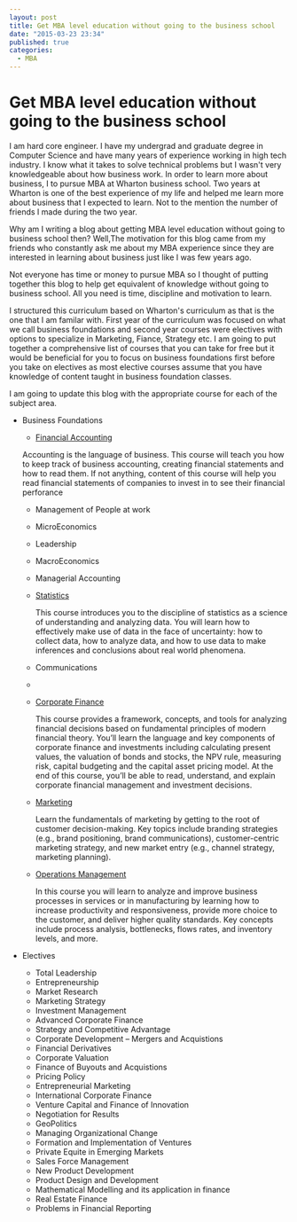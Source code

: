 ```yaml
---
layout: post
title: Get MBA level education without going to the business school
date: "2015-03-23 23:34"
published: true
categories:
  - MBA
---
```


# Get MBA level education without going to the business school

I am hard core engineer.  I have my undergrad and graduate degree in Computer Science and have many years of experience working in  high tech industry.  I know what it takes to solve technical problems but I wasn't very knowledgeable about how business work. In order to learn more about business, I to pursue MBA at Wharton business school.  Two years at Wharton is one of the best experience of my life and helped me learn more about business that I expected to learn.  Not to the mention the number of friends I made during the two year.

Why am I writing a blog about getting MBA level education without going to business school then?  Well,The motivation for this blog came from my friends who constantly ask me about my MBA experience since they are  interested in learning about business just like I was few years ago.

Not everyone has time or money to pursue MBA so I thought of putting together this blog to help get equivalent of knowledge without going to business school.   All  you need is time, discipline and motivation to learn.

I structured this curriculum based on Wharton's curriculum as that is the one that I am familar with. First year of the curriculum was focused on what we call business foundations and second year courses were electives with options to specialize in Marketing, Fiance, Strategy etc.  I  am going to put together a comprehensive list of courses that you can take for free but it would be beneficial for you to focus on business foundations first before you take on electives as most elective courses assume that you have knowledge of content taught in business foundation classes.

I am going to update this blog with the appropriate course for each of the subject area.

* Business Foundations
    - [Financial Accounting][b83b6ff7]

    Accounting is the language of business.  This course will teach you how to keep track of business accounting, creating financial statements and  how to read them.  If not anything, content of this course will help you read financial statements of companies to invest in to see their financial perforance

    - Management of People at work
    - MicroEconomics
    - Leadership
    - MacroEconomics
    - Managerial Accounting
    - [Statistics][9b3d8574]

      This course introduces you to the discipline of statistics as a science of understanding and analyzing data. You will learn how to effectively make use of data in the face of uncertainty: how to collect data, how to analyze data, and how to use data to make inferences and conclusions about real world phenomena.
    - Communications
    -
    - [Corporate Finance][ec8396cd]

      This course provides a framework, concepts, and tools for analyzing financial decisions based on fundamental principles of modern financial theory. You’ll learn the language and key components of corporate finance and investments including calculating present values, the valuation of bonds and stocks, the NPV rule, measuring risk, capital budgeting and the capital asset pricing model. At the end of this course, you’ll be able to read, understand, and explain corporate financial management and investment decisions.

    - [Marketing][42a3473f]

      Learn the fundamentals of marketing by getting to the root of customer decision-making. Key topics include branding strategies (e.g., brand positioning, brand communications), customer-centric marketing strategy, and new market entry (e.g., channel strategy, marketing planning). 

    - [Operations Management][d2d655f1]

      In this course you will learn to analyze and improve business processes in services or in manufacturing by learning how to increase productivity and responsiveness, provide more choice to the customer, and deliver higher quality standards. Key concepts include process analysis, bottlenecks, flows rates, and inventory levels, and more.



* Electives
  - Total Leadership
  - Entrepreneurship
  - Market  Research
  - Marketing Strategy
  - Investment Management
  - Advanced Corporate Finance
  - Strategy and Competitive Advantage
  - Corporate Development – Mergers and Acquistions
  - Financial Derivatives
  - Corporate Valuation
  - Finance of Buyouts and Acquistions
  - Pricing Policy
  - Entrepreneurial Marketing
  - International Corporate Finance
  - Venture Capital and Finance of Innovation
  - Negotiation for Results
  - GeoPolitics
  - Managing Organizational Change
  - Formation and Implementation of Ventures
  - Private Equite in Emerging Markets
  - Sales Force Management
  - New Product Development
  - Product Design and Development
  - Mathematical Modelling and its application in finance
  - Real Estate Finance
  - Problems in Financial Reporting


  [9b3d8574]: https://www.coursera.org/course/statistics "Statistics"


  [d2d655f1]: https://www.coursera.org/course/whartonoperations "Operations Management"

  [42a3473f]: https://www.coursera.org/course/whartonmarketing "Marketing"
  [ec8396cd]: https://www.coursera.org/course/whartonfinance "Corporate Finance"

  [b83b6ff7]: https://www.coursera.org/course/whartonaccounting "Financial Accounting"
